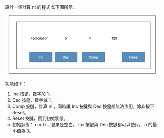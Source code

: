 設計一個計算 n! 的程式
如下圖所示：

![image](https://github.com/veryjimmy/android_lab1/blob/master/ex1.png)

功能如下：
1. Inc 按鍵，數字加 1。
2. Dec 按鍵，數字減 1。
3. Comp 按鍵，計算 n! ，同時讓 Inc 按鍵與 Dec 按鍵都無法作用，除非按下 Reset。
4. Reset 按鍵，回到初始狀態。
5. 初始狀態： n = 0 ，結果是空白。 Inc 按鍵與 Dec 按鍵都可以使用。 n 的最小值為 0。
